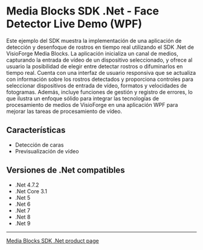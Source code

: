 # Media Blocks SDK .Net - Face Detector Live Demo (WPF)

Este ejemplo del SDK muestra la implementación de una aplicación de detección y desenfoque de rostros en tiempo real utilizando el SDK .Net de VisioForge Media Blocks. La aplicación inicializa un canal de medios, capturando la entrada de vídeo de un dispositivo seleccionado, y ofrece al usuario la posibilidad de elegir entre detectar rostros o difuminarlos en tiempo real. Cuenta con una interfaz de usuario responsiva que se actualiza con información sobre los rostros detectados y proporciona controles para seleccionar dispositivos de entrada de vídeo, formatos y velocidades de fotogramas. Además, incluye funciones de gestión y registro de errores, lo que ilustra un enfoque sólido para integrar las tecnologías de procesamiento de medios de VisioForge en una aplicación WPF para mejorar las tareas de procesamiento de vídeo.

## Características

- Detección de caras
- Previsualización de vídeo

## Versiones de .Net compatibles

- .Net 4.7.2
- .Net Core 3.1
- .Net 5
- .Net 6
- .Net 7
- .Net 8
- .Net 9

---

[Media Blocks SDK .Net product page](https://www.visioforge.com/media-blocks-sdk)
